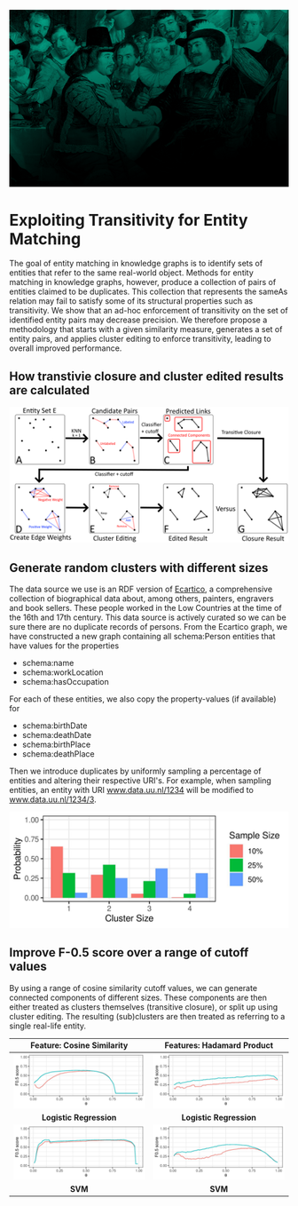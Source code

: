 ![flow](/img/ga-bg.png)

# Exploiting Transitivity for Entity Matching

The goal of entity matching in knowledge graphs is to identify sets of entities that refer to the same real-world object. Methods for entity matching in knowledge graphs, however, produce a collection of pairs of entities claimed to be duplicates. This collection that represents the sameAs relation may fail to satisfy some of its structural properties such as transitivity. We show that an ad-hoc enforcement of transitivity on the set of identified entity pairs may decrease precision. We therefore propose a methodology that starts with a given similarity measure, generates a set of entity pairs, and applies cluster editing to enforce transitivity, leading to overall improved performance.

## How transtivie closure and cluster edited results are calculated
![flow](/img/eswc2021-flow2.png)

## Generate random clusters with different sizes

The data source we use is an RDF version of [Ecartico](http://www.vondel.humanities.uva.nl/ecartico), a comprehensive collection of  biographical data about, among others, painters, engravers and book sellers. These people worked in the Low Countries at the time of the 16th and 17th century. This data source is actively curated so we can be sure there are no duplicate records of persons. From the Ecartico graph, we have constructed a new graph containing all schema:Person entities that have values for the properties 
* schema:name
* schema:workLocation
* schema:hasOccupation

For each of these entities, we also copy the property-values (if available) for 
* schema:birthDate
* schema:deathDate
* schema:birthPlace
* schema:deathPlace

Then we introduce duplicates by uniformly sampling a percentage of entities and altering their respective URI's. For example, when sampling entities, an entity with URI www.data.uu.nl/1234 will be modified to www.data.uu.nl/1234/3.

![cluster distributions](/img/cluster_size_distribution.jpg)

## Improve F-0.5 score over a range of cutoff values
By using a range of cosine similarity cutoff values, we can generate connected components of different sizes. These components are then either treated as clusters themselves (transitive closure), or split up using cluster editing. The resulting (sub)clusters are then treated as referring to a single real-life entity. 

Feature: Cosine Similarity | Features: Hadamard Product
:---: | :---:
![f-0.5 score](/img/partial-ordered-5.50.lr.cos.100.fscore.jpg) | ![f-0.5 score](/img/partial-ordered-5.10.lr.had.300.fscore.jpg)
**Logistic Regression** | **Logistic Regression**
![f-0.5 score](/img/partial-ordered-5.10.svm.cos.100.fscore.jpg) | ![f-0.5 score](/img/partial-ordered-5.25.svm.had.300.fscore.jpg)
**SVM** | **SVM**

